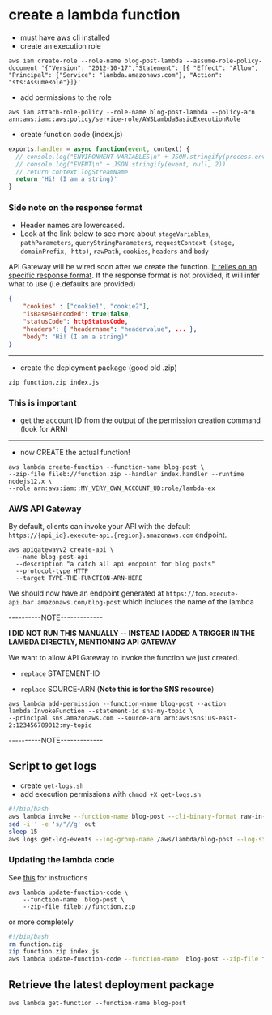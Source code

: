 # create a lambda function

- must have aws cli installed
- create an execution role

```aw
aws iam create-role --role-name blog-post-lambda --assume-role-policy-document '{"Version": "2012-10-17","Statement": [{ "Effect": "Allow", "Principal": {"Service": "lambda.amazonaws.com"}, "Action": "sts:AssumeRole"}]}'
```

- add permissions to the role

```aw
aws iam attach-role-policy --role-name blog-post-lambda --policy-arn arn:aws:iam::aws:policy/service-role/AWSLambdaBasicExecutionRole
```

- create function code (index.js)

```js
exports.handler = async function(event, context) {
  // console.log("ENVIRONMENT VARIABLES\n" + JSON.stringify(process.env, null, 2))
  // console.log("EVENT\n" + JSON.stringify(event, null, 2))
  // return context.logStreamName
  return 'Hi! (I am a string)'
}
```

### Side note on the response format
- Header names are lowercased.
- Look at the link below to see more about `stageVariables`, `pathParameters`, `queryStringParameters`, `requestContext (stage, domainPrefix, http)`, `rawPath`, `cookies`, `headers` and `body`

API Gateway will be wired soon after we create the function. [It relies on an specific response format](https://docs.aws.amazon.com/apigateway/latest/developerguide/http-api-develop-integrations-lambda.html#http-api-develop-integrations-lambda.response). If the response format is not provided, it will infer what to use (i.e.defaults are provided)
```json
{
    "cookies" : ["cookie1", "cookie2"],
    "isBase64Encoded": true|false,
    "statusCode": httpStatusCode,
    "headers": { "headername": "headervalue", ... },
    "body": "Hi! (I am a string)"
}      
```
___

- create the deployment package (good old .zip)

```aw
zip function.zip index.js
```
### This is important
- get the account ID from the output of the permission creation command (look for ARN)
---
- now CREATE the actual function!

```aw
aws lambda create-function --function-name blog-post \
--zip-file fileb://function.zip --handler index.handler --runtime nodejs12.x \
--role arn:aws:iam::MY_VERY_OWN_ACCOUNT_UD:role/lambda-ex
```
### AWS API Gateway
By default, clients can invoke your API with the default `https://{api_id}.execute-api.{region}.amazonaws.com` endpoint.

```
aws apigatewayv2 create-api \
  --name blog-post-api 
  --description "a catch all api endpoint for blog posts"
  --protocol-type HTTP 
  --target TYPE-THE-FUNCTION-ARN-HERE
```

We should now have an endpoint generated at `https://foo.execute-api.bar.amazonaws.com/blog-post` which includes the name of the lambda

----------NOTE-------------

**I DID NOT RUN THIS MANUALLY -- INSTEAD I ADDED A TRIGGER IN THE LAMBDA DIRECTLY, MENTIONING API GATEWAY**

We want to allow API Gateway to invoke the function we just created.

- `replace` STATEMENT-ID

- `replace` SOURCE-ARN (**Note this is for the SNS resource**)

```aw
aws lambda add-permission --function-name blog-post --action lambda:InvokeFunction --statement-id sns-my-topic \
--principal sns.amazonaws.com --source-arn arn:aws:sns:us-east-2:123456789012:my-topic
```
----------NOTE-------------
## Script to get logs

- create `get-logs.sh`
- add execution permissions with `chmod +X get-logs.sh`

```sh
#!/bin/bash
aws lambda invoke --function-name blog-post --cli-binary-format raw-in-base64-out --payload '{"key": "value"}' out
sed -i'' -e 's/"//g' out
sleep 15
aws logs get-log-events --log-group-name /aws/lambda/blog-post --log-stream-name $(cat out) --limit 5
```
### Updating the lambda code

See [this](https://awscli.amazonaws.com/v2/documentation/api/latest/reference/lambda/update-function-code.html) for instructions

```
aws lambda update-function-code \
    --function-name  blog-post \
    --zip-file fileb://function.zip
```

or more completely

```sh
#!/bin/bash
rm function.zip
zip function.zip index.js
aws lambda update-function-code --function-name  blog-post --zip-file fileb://function.zip
```

## Retrieve the latest deployment package

```aw
aws lambda get-function --function-name blog-post
```
